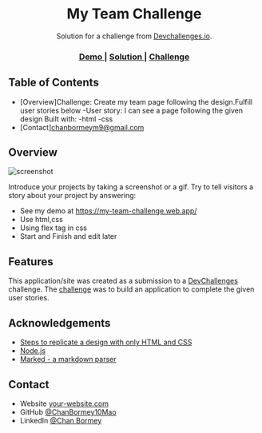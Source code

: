 <!-- Please update value in the {}  -->

<h1 align="center">My Team Challenge</h1>

<div align="center">
   Solution for a challenge from  <a href="http://devchallenges.io" target="_blank">Devchallenges.io</a>.
</div>

<div align="center">
  <h3>
    <a href="https://my-team-challenge.web.app/">
      Demo
    </a>
    <span> | </span>
    <a href="https://github.com/ChanBormey10Mao/My-Team-Challenge">
      Solution
    </a>
    <span> | </span>
    <a href="https://devchallenges.io/challenges/hhmesazsqgKXrTkYkt0U">
      Challenge
    </a>
  </h3>
</div>

<!-- TABLE OF CONTENTS -->

## Table of Contents

- [Overview]Challenge: Create my team page following the design.Fulfill user stories below
-User story: I can see a page following the given design
   Built with:
  -html
  -css
- [Contact]chanbormeym9@gmail.com

<!-- OVERVIEW -->

## Overview

![screenshot](file:///Users/chanbormeymao/OneDrive%20-%20Swinburne%20University/Self-Projects/My%20Team%20Challenge/Public/my-team-page-master/demo.png)

Introduce your projects by taking a screenshot or a gif. Try to tell visitors a story about your project by answering:

- See my demo at https://my-team-challenge.web.app/
- Use  html,css
- Using flex tag in css
- Start and Finish and edit later


## Features

<!-- List the features of your application or follow the template. Don't share the figma file here :) -->

This application/site was created as a submission to a [DevChallenges](https://devchallenges.io/challenges) challenge. The [challenge](https://devchallenges.io/challenges/hhmesazsqgKXrTkYkt0U) was to build an application to complete the given user stories.


## Acknowledgements

<!-- This section should list any articles or add-ons/plugins that helps you to complete the project. This is optional but it will help you in the future. For exmpale -->

- [Steps to replicate a design with only HTML and CSS](https://devchallenges-blogs.web.app/how-to-replicate-design/)
- [Node.js](https://nodejs.org/)
- [Marked - a markdown parser](https://github.com/chjj/marked)

## Contact

- Website [your-website.com](https://{your-web-site-link})
- GitHub [@ChanBormey10Mao](https://github.com/ChanBormey10Mao)
- LinkedIn [@Chan Bormey](https://www.linkedin.com/in/chan-bormey-a039a4190/)
